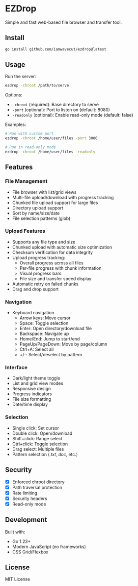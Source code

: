 # EZDrop

Simple and fast web-based file browser and transfer tool.

## Install

```bash
go install github.com/iamwavecut/ezdrop@latest
```

## Usage

Run the server:

```bash
ezdrop -chroot /path/to/serve
```

Options:
- `-chroot` (required): Base directory to serve
- `-port` (optional): Port to listen on (default: 8080)
- `-readonly` (optional): Enable read-only mode (default: false)

Examples:

```bash
# Run with custom port
ezdrop -chroot /home/user/files -port 3000

# Run in read-only mode
ezdrop -chroot /home/user/files -readonly
```

## Features

### File Management
- File browser with list/grid views
- Multi-file upload/download with progress tracking
- Chunked file upload support for large files
- Directory upload support
- Sort by name/size/date
- File selection patterns (glob)

### Upload Features
- Supports any file type and size
- Chunked upload with automatic size optimization
- Checksum verification for data integrity
- Upload progress tracking:
  - Overall progress across all files
  - Per-file progress with chunk information
  - Visual progress bars
  - File size and transfer speed display
- Automatic retry on failed chunks
- Drag and drop support

### Navigation
- Keyboard navigation
  - Arrow keys: Move cursor
  - Space: Toggle selection
  - Enter: Open directory/download file
  - Backspace: Navigate up
  - Home/End: Jump to start/end
  - PageUp/PageDown: Move by page/column
  - Ctrl+A: Select all
  - +/-: Select/deselect by pattern

### Interface
- Dark/light theme toggle
- List and grid view modes
- Responsive design
- Progress indicators
- File size formatting
- Date/time display

### Selection
- Single click: Set cursor
- Double click: Open/download
- Shift+click: Range select
- Ctrl+click: Toggle selection
- Drag select: Multiple files
- Pattern selection (*.txt, doc*, etc.)

## Security

- [x] Enforced chroot directory
- [x] Path traversal protection
- [x] Rate limiting
- [x] Security headers
- [x] Read-only mode

## Development

Built with:
- Go 1.23+
- Modern JavaScript (no frameworks)
- CSS Grid/Flexbox

## License

MIT License 